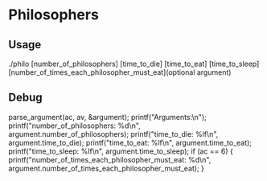 # Philosophers

## Usage
./philo [number_of_philosophers] [time_to_die] [time_to_eat] [time_to_sleep] [number_of_times_each_philosopher_must_eat](optional argument)

## Debug

parse_argument(ac, av, &argument);
	printf("Arguments:\n");
	printf("number_of_philosophers: %d\n", argument.number_of_philosophers);
	printf("time_to_die: %lf\n", argument.time_to_die);
	printf("time_to_eat: %lf\n", argument.time_to_eat);
	printf("time_to_sleep: %lf\n", argument.time_to_sleep);
	if (ac == 6)
	{
		printf("number_of_times_each_philosopher_must_eat: %d\n",
			argument.number_of_times_each_philosopher_must_eat);
	}
